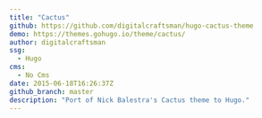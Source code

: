 ```yaml
---
title: "Cactus"
github: https://github.com/digitalcraftsman/hugo-cactus-theme
demo: https://themes.gohugo.io/theme/cactus/
author: digitalcraftsman
ssg:
  - Hugo
cms:
  - No Cms
date: 2015-06-18T16:26:37Z
github_branch: master
description: "Port of Nick Balestra's Cactus theme to Hugo."
---
```

